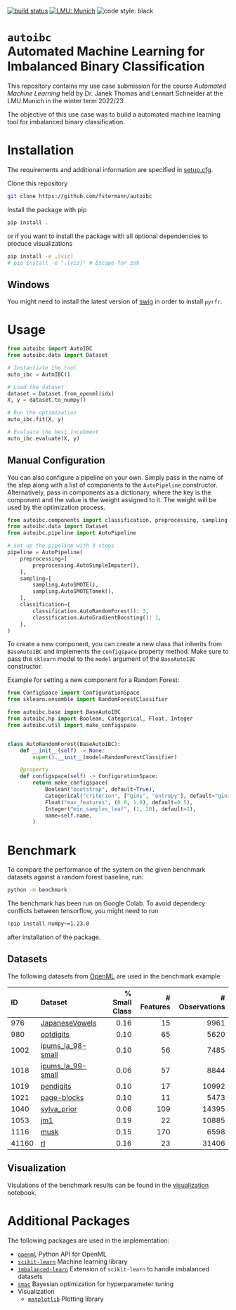 [![build status](https://github.com/fstermann/ezr/actions/workflows/main.yml/badge.svg)](https://github.com/fstermann/ezr/actions/workflows/main.yml)
[![LMU: Munich](https://img.shields.io/badge/LMU-Munich-009440.svg)](https://www.en.statistik.uni-muenchen.de/index.html)
![code style: black](https://img.shields.io/badge/code%20style-black-000000.svg)


# `autoibc` <br> Automated Machine Learning for Imbalanced Binary Classification

This repository contains my use case submission for the course *Automated Machine Learning* held by Dr. Janek Thomas and Lennart Schneider at the LMU Munich in the winter term 2022/23.

The objective of this use case was to build a automated machine learning tool for imbalanced binary classification.

# Installation

The requirements and additional information are specified in [setup.cfg](setup.cfg).

Clone this repository

```bash
git clone https://github.com/fstermann/autoibc
```
Install the package with pip
```bash
pip install .
```
or if you want to install the package with all optional dependencies to produce visualizations

```bash
pip install -e .[viz]
# pip install -e ".[viz]" # Escape for zsh
```


## Windows

You might need to install the latest version of [swig](https://www.swig.org/) in order to install `pyrfr`.

# Usage

```python
from autoibc import AutoIBC
from autoibc.data import Dataset

# Instantiate the tool
auto_ibc = AutoIBC()

# Load the dataset
dataset = Dataset.from_openml(idx)
X, y = dataset.to_numpy()

# Run the optimization
auto_ibc.fit(X, y)

# Evaluate the best incubment
auto_ibc.evaluate(X, y)
```

## Manual Configuration

You can also configure a pipeline on your own.
Simply pass in the name of the step along with a list of components to the `AutoPipeline` constructor.
Alternatively, pass in components as a dictionary, where the key is the component and the value is the weight assigned to it. The weight will be used by the optimization process.

```python
from autoibc.components import classification, preprocessing, sampling
from autoibc.data import Dataset
from autoibc.pipeline import AutoPipeline

# Set up the pipeline with 3 steps
pipeline = AutoPipeline(
    preprocessing=[
        preprocessing.AutoSimpleImputer(),
    ],
    sampling=[
        sampling.AutoSMOTE(),
        sampling.AutoSMOTETomek(),
    ],
    classification={
        classification.AutoRandomForest(): 3,
        classification.AutoGradientBoosting(): 1,
    },
)
```

To create a new component, you can create a new class that inherits from `BaseAutoIBC` and implements the `configspace` property method.
Make sure to pass the `sklearn` model to the `model` argument of the `BaseAutoIBC` constructor.

Example for setting a new component for a Random Forest:
```python
from ConfigSpace import ConfigurationSpace
from sklearn.ensemble import RandomForestClassifier

from autoibc.base import BaseAutoIBC
from autoibc.hp import Boolean, Categorical, Float, Integer
from autoibc.util import make_configspace


class AutoRandomForest(BaseAutoIBC):
    def __init__(self) -> None:
        super().__init__(model=RandomForestClassifier)

    @property
    def configspace(self) -> ConfigurationSpace:
        return make_configspace(
            Boolean("bootstrap", default=True),
            Categorical("criterion", ["gini", "entropy"], default="gini"),
            Float("max_features", (0.0, 1.0), default=0.5),
            Integer("min_samples_leaf", (1, 20), default=1),
            name=self.name,
        )
```


# Benchmark

To compare the performance of the system on the given benchmark datasets against a random forest baseline, run:
```bash
python -m benchmark
```

The benchmark has been run on Google Colab.
To avoid dependecy conflicts between tensorflow, you might need to run
```bash
!pip install numpy~=1.23.0
```
after installation of the package.

## Datasets

The following datasets from [OpenML](https://www.openml.org/) are used in the benchmark example:

| ID    | Dataset                                                              | % Small Class | # Features | # Observations |
| :---- | :------------------------------------------------------------------- | ------------: | ---------: | -------------: |
| 976   | [JapaneseVowels](https://www.openml.org/search?type=data&id=976)     |          0.16 |         15 |           9961 |
| 980   | [optdigits](https://www.openml.org/search?type=data&id=980)          |          0.10 |         65 |           5620 |
| 1002  | [ipums_la_98-small](https://www.openml.org/search?type=data&id=1002) |          0.10 |         56 |           7485 |
| 1018  | [ipums_la_99-small](https://www.openml.org/search?type=data&id=1018) |          0.06 |         57 |           8844 |
| 1019  | [pendigits](https://www.openml.org/search?type=data&id=1019)         |          0.10 |         17 |          10992 |
| 1021  | [page-blocks](https://www.openml.org/search?type=data&id=1021)       |          0.10 |         11 |           5473 |
| 1040  | [sylva_prior](https://www.openml.org/search?type=data&id=1040)       |          0.06 |        109 |          14395 |
| 1053  | [jm1](https://www.openml.org/search?type=data&id=1053)               |          0.19 |         22 |          10885 |
| 1116  | [musk](https://www.openml.org/search?type=data&id=1116)              |          0.15 |        170 |           6598 |
| 41160 | [rl](https://www.openml.org/search?type=data&id=41160)               |          0.16 |         23 |          31406 |


## Visualization

Visulations of the benchmark results can be found in the [visualization](notebooks/visualization.ipynb) notebook.


# Additional Packages

The following packages are used in the implementation:
- [`openml`](https://github.com/openml/openml-python) Python API for OpenML
- [`scikit-learn`](https://github.com/scikit-learn/scikit-learn) Machine learning library
- [`imbalanced-learn`](https://github.com/scikit-learn-contrib/imbalanced-learn) Extension of `scikit-learn` to handle imbalanced datasets
- [`smac`](https://github.com/automl/SMAC3) Bayesian optimization for hyperparameter tuning
- Visualization
    - [`matplotlib`](https://github.com/matplotlib/matplotlib) Plotting library

